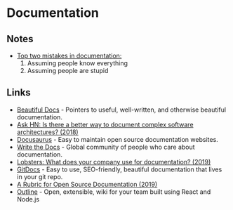 # Documentation

## Notes

- [Top two mistakes in documentation:](https://twitter.com/dan_abramov/status/1083472984252260352)
  1. Assuming people know everything
  2. Assuming people are stupid

## Links

- [Beautiful Docs](https://github.com/PharkMillups/beautiful-docs#readme) - Pointers to useful, well-written, and otherwise beautiful documentation.
- [Ask HN: Is there a better way to document complex software architectures? (2018)](https://news.ycombinator.com/item?id=18508284)
- [Docusaurus](https://github.com/facebook/docusaurus) - Easy to maintain open source documentation websites.
- [Write the Docs](http://www.writethedocs.org/) - Global community of people who care about documentation.
- [Lobsters: What does your company use for documentation? (2019)](https://lobste.rs/s/6jc9qj/what_does_your_company_use_for)
- [GitDocs](https://github.com/timberio/gitdocs) - Easy to use, SEO-friendly, beautiful documentation that lives in your git repo.
- [A Rubric for Open Source Documentation (2019)](https://naildrivin5.com/blog/2019/08/23/a-rubric-for-open-source-documentation.html)
- [Outline](https://github.com/outline/outline) - Open, extensible, wiki for your team built using React and Node.js
